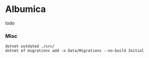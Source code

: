 # Albumica
todo

### Misc
```
dotnet outdated ./src/
dotnet ef migrations add -o Data/Migrations --no-build Initial